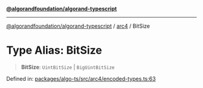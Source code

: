 [**@algorandfoundation/algorand-typescript**](../../../README.md)

***

[@algorandfoundation/algorand-typescript](../../../README.md) / [arc4](../README.md) / BitSize

# Type Alias: BitSize

> **BitSize**: `UintBitSize` \| `BigUintBitSize`

Defined in: [packages/algo-ts/src/arc4/encoded-types.ts:63](https://github.com/algorandfoundation/puya-ts/blob/89ee9cf9a58d93e3ffbb727cfadf537835799a71/packages/algo-ts/src/arc4/encoded-types.ts#L63)
